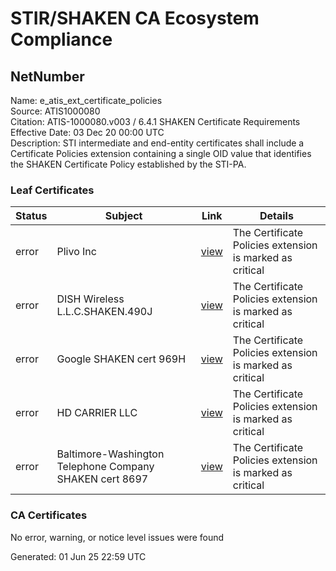 # STIR/SHAKEN CA Ecosystem Compliance

## NetNumber

Name: e_atis_ext_certificate_policies\
Source: ATIS1000080\
Citation: ATIS-1000080.v003 / 6.4.1 SHAKEN Certificate Requirements\
Effective Date: 03 Dec 20 00:00 UTC\
Description: STI intermediate and end-entity certificates shall include a Certificate Policies extension containing a single OID value that identifies the SHAKEN Certificate Policy established by the STI-PA.

### Leaf Certificates

| Status | Subject | Link | Details |
|--------|---------|------|---------|
| error | Plivo Inc | [view](../../CERTS/bbe59f37361998b1c699b9ba5e63173f244c486d6ab8db6dc9edc8cc259c9d00/README.md) | The Certificate Policies extension is marked as critical |
| error | DISH Wireless L.L.C.SHAKEN.490J | [view](../../CERTS/0f55e9a64c9e80bd8d9ad8b5e8324e6f842dc193a2b81e708a45dfc4f41d96c8/README.md) | The Certificate Policies extension is marked as critical |
| error | Google SHAKEN cert 969H | [view](../../CERTS/b8f986e02dc82c42615acd258df99fc9038632cac5c63ce3b65bed891505f7cf/README.md) | The Certificate Policies extension is marked as critical |
| error | HD CARRIER LLC | [view](../../CERTS/b56dac4fd4d3e49443fc841b22700f21ccbd3a80c2e5029c2adf59d432a2ac8c/README.md) | The Certificate Policies extension is marked as critical |
| error | Baltimore-Washington Telephone Company SHAKEN cert 8697 | [view](../../CERTS/1d020d2aef8c766d82be4e7221ee3ac1c0cfa03c3e4c867ca3c77f14403fe0ef/README.md) | The Certificate Policies extension is marked as critical |

### CA Certificates

No error, warning, or notice level issues were found


Generated: 01 Jun 25 22:59 UTC